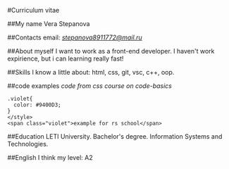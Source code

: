 #Curriculum vitae

##My name
Vera Stepanova

##Contacts
email: *stepanova8911772@mail.ru*

##About myself
I want to work as a front-end developer.
I haven't work expirience, but i can learning really fast!

##Skills
I know a little about: html, css, git, vsc, c++, oop.

##code examples
*code from css course on code-basics*

```<style>
.violet{
  color: #9400D3;
}
</style>
<span class="violet">example for rs school</span>
```
##Education
LETI University. Bachelor's degree. Information Systems and Technologies.

##English
I think my level: A2


